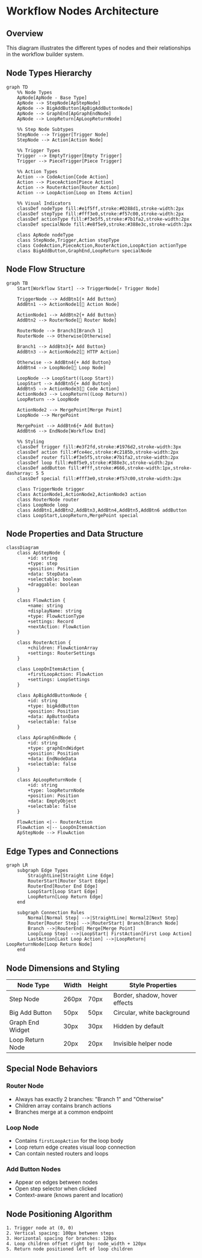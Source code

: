 # Workflow Nodes Architecture

## Overview

This diagram illustrates the different types of nodes and their relationships in the workflow builder system.

## Node Types Hierarchy

```mermaid
graph TD
    %% Node Types
    ApNode[ApNode - Base Type]
    ApNode --> StepNode[ApStepNode]
    ApNode --> BigAddButton[ApBigAddButtonNode]
    ApNode --> GraphEnd[ApGraphEndNode]
    ApNode --> LoopReturn[ApLoopReturnNode]

    %% Step Node Subtypes
    StepNode --> Trigger[Trigger Node]
    StepNode --> Action[Action Node]

    %% Trigger Types
    Trigger --> EmptyTrigger[Empty Trigger]
    Trigger --> PieceTrigger[Piece Trigger]

    %% Action Types
    Action --> CodeAction[Code Action]
    Action --> PieceAction[Piece Action]
    Action --> RouterAction[Router Action]
    Action --> LoopAction[Loop on Items Action]

    %% Visual Indicators
    classDef nodeType fill:#e1f5ff,stroke:#0288d1,stroke-width:2px
    classDef stepType fill:#fff3e0,stroke:#f57c00,stroke-width:2px
    classDef actionType fill:#f3e5f5,stroke:#7b1fa2,stroke-width:2px
    classDef specialNode fill:#e8f5e9,stroke:#388e3c,stroke-width:2px

    class ApNode nodeType
    class StepNode,Trigger,Action stepType
    class CodeAction,PieceAction,RouterAction,LoopAction actionType
    class BigAddButton,GraphEnd,LoopReturn specialNode
```

## Node Flow Structure

```mermaid
graph TB
    Start[Workflow Start] --> TriggerNode[⚡ Trigger Node]

    TriggerNode --> AddBtn1{+ Add Button}
    AddBtn1 --> ActionNode1[🔧 Action Node]

    ActionNode1 --> AddBtn2{+ Add Button}
    AddBtn2 --> RouterNode[🔀 Router Node]

    RouterNode --> Branch1[Branch 1]
    RouterNode --> Otherwise[Otherwise]

    Branch1 --> AddBtn3{+ Add Button}
    AddBtn3 --> ActionNode2[🔧 HTTP Action]

    Otherwise --> AddBtn4{+ Add Button}
    AddBtn4 --> LoopNode[🔁 Loop Node]

    LoopNode --> LoopStart((Loop Start))
    LoopStart --> AddBtn5{+ Add Button}
    AddBtn5 --> ActionNode3[🔧 Code Action]
    ActionNode3 --> LoopReturn((Loop Return))
    LoopReturn --> LoopNode

    ActionNode2 --> MergePoint[Merge Point]
    LoopNode --> MergePoint

    MergePoint --> AddBtn6{+ Add Button}
    AddBtn6 --> EndNode[Workflow End]

    %% Styling
    classDef trigger fill:#e3f2fd,stroke:#1976d2,stroke-width:3px
    classDef action fill:#fce4ec,stroke:#c2185b,stroke-width:2px
    classDef router fill:#f3e5f5,stroke:#7b1fa2,stroke-width:2px
    classDef loop fill:#e8f5e9,stroke:#388e3c,stroke-width:2px
    classDef addButton fill:#fff,stroke:#666,stroke-width:1px,stroke-dasharray: 5 5
    classDef special fill:#fff3e0,stroke:#f57c00,stroke-width:2px

    class TriggerNode trigger
    class ActionNode1,ActionNode2,ActionNode3 action
    class RouterNode router
    class LoopNode loop
    class AddBtn1,AddBtn2,AddBtn3,AddBtn4,AddBtn5,AddBtn6 addButton
    class LoopStart,LoopReturn,MergePoint special
```

## Node Properties and Data Structure

```mermaid
classDiagram
    class ApStepNode {
        +id: string
        +type: step
        +position: Position
        +data: StepData
        +selectable: boolean
        +draggable: boolean
    }

    class FlowAction {
        +name: string
        +displayName: string
        +type: FlowActionType
        +settings: Record
        +nextAction: FlowAction
    }

    class RouterAction {
        +children: FlowActionArray
        +settings: RouterSettings
    }

    class LoopOnItemsAction {
        +firstLoopAction: FlowAction
        +settings: LoopSettings
    }

    class ApBigAddButtonNode {
        +id: string
        +type: bigAddButton
        +position: Position
        +data: ApButtonData
        +selectable: false
    }

    class ApGraphEndNode {
        +id: string
        +type: graphEndWidget
        +position: Position
        +data: EndNodeData
        +selectable: false
    }

    class ApLoopReturnNode {
        +id: string
        +type: loopReturnNode
        +position: Position
        +data: EmptyObject
        +selectable: false
    }

    FlowAction <|-- RouterAction
    FlowAction <|-- LoopOnItemsAction
    ApStepNode --> FlowAction
```

## Edge Types and Connections

```mermaid
graph LR
    subgraph Edge Types
        StraightLine[Straight Line Edge]
        RouterStart[Router Start Edge]
        RouterEnd[Router End Edge]
        LoopStart[Loop Start Edge]
        LoopReturn[Loop Return Edge]
    end

    subgraph Connection Rules
        Normal[Normal Step] -->|StraightLine| Normal2[Next Step]
        Router[Router Step] -->|RouterStart| Branch[Branch Node]
        Branch -->|RouterEnd| Merge[Merge Point]
        Loop[Loop Step] -->|LoopStart| FirstAction[First Loop Action]
        LastAction[Last Loop Action] -->|LoopReturn| LoopReturnNode[Loop Return Node]
    end
```

## Node Dimensions and Styling

| Node Type        | Width | Height | Style Properties              |
| ---------------- | ----- | ------ | ----------------------------- |
| Step Node        | 260px | 70px   | Border, shadow, hover effects |
| Big Add Button   | 50px  | 50px   | Circular, white background    |
| Graph End Widget | 30px  | 30px   | Hidden by default             |
| Loop Return Node | 20px  | 20px   | Invisible helper node         |

## Special Node Behaviors

### Router Node

- Always has exactly 2 branches: "Branch 1" and "Otherwise"
- Children array contains branch actions
- Branches merge at a common endpoint

### Loop Node

- Contains `firstLoopAction` for the loop body
- Loop return edge creates visual loop connection
- Can contain nested routers and loops

### Add Button Nodes

- Appear on edges between nodes
- Open step selector when clicked
- Context-aware (knows parent and location)

## Node Positioning Algorithm

```
1. Trigger node at (0, 0)
2. Vertical spacing: 100px between steps
3. Horizontal spacing for branches: 120px
4. Loop children offset right by: node_width + 120px
5. Return node positioned left of loop children
```
